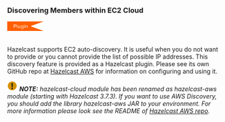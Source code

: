 
### Discovering Members within EC2 Cloud

<img src="images/Plugin_New.png" alt="AWS Plugin" height="22" width="84">
<br></br>

Hazelcast supports EC2 auto-discovery. It is useful when you do not want to provide or you cannot provide the list of possible IP addresses. This discovery feature is provided as a Hazelcast plugin. Please see its own GitHub repo at <a href="https://github.com/hazelcast/hazelcast-aws" target="_blank">Hazelcast AWS</a> for information on configuring and using it.

![image](images/NoteSmall.jpg) ***NOTE:*** *hazelcast-cloud module has been renamed as hazelcast-aws module (starting with Hazelcast 3.7.3). If you want to use AWS Discovery, you should add the library hazelcast-aws JAR to your environment. For more information please look see the README of [Hazelcast AWS repo](https://github.com/hazelcast/hazelcast-aws/blob/master/README.md).*